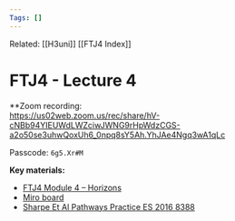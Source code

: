 ```yaml
---
Tags: []
---
```

Related: [[H3uni]] [[FTJ4 Index]]
# FTJ4 - Lecture 4

**Zoom recording:  
https://us02web.zoom.us/rec/share/hV-cNBb94YIEUWdLWZciwJWNG9rHpWdzCGS-a2o50se3uhwQoxUh6_0npq8sY5Ah.YhJAe4Ngq3wA1qLc

Passcode: `6g5.Xr#M`

**Key materials:**

-   [FTJ4 Module 4 – Horizons](https://www.h3uni.org/wp-content/uploads/2022/06/FTJ4-M4-Horizons.pptx)
-   [Miro board](https://miro.com/app/board/uXjVOrClXII=/?share_link_id=880707446814)
-   [Sharpe Et Al Pathways Practice ES 2016 8388](https://www.h3uni.org/wp-content/uploads/2022/06/Sharpe-et-al-Pathways-Practice-ES-2016-8388-1.pdf)